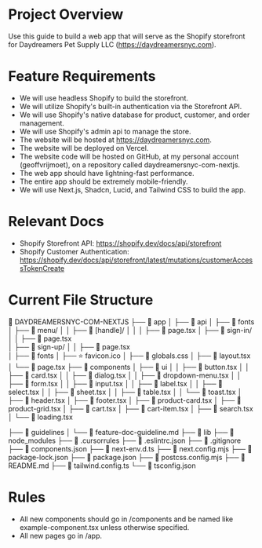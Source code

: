 # Project Overview
Use this guide to build a web app that will serve as the Shopify storefront for Daydreamers Pet Supply LLC (https://daydreamersnyc.com).

# Feature Requirements
- We will use headless Shopify to build the storefront.
- We will utilize Shopify's built-in authentication via the Storefront API.
- We will use Shopify's native database for product, customer, and order management.
- We will use Shopify's admin api to manage the store.
- The website will be hosted at https://daydreamersnyc.com.
- The website will be deployed on Vercel.
- The website code will be hosted on GitHub, at my personal account (geoffvrijmoet), on a repository called daydreamersnyc-com-nextjs.
- The web app should have lightning-fast performance.
- The entire app should be extremely mobile-friendly.
- We will use Next.js, Shadcn, Lucid, and Tailwind CSS to build the app.

# Relevant Docs
- Shopify Storefront API: https://shopify.dev/docs/api/storefront
- Shopify Customer Authentication: https://shopify.dev/docs/api/storefront/latest/mutations/customerAccessTokenCreate

# Current File Structure
📁 DAYDREAMERSNYC-COM-NEXTJS
├── 📁 app
│   ├── 📁 api
│   ├── 📁 fonts
│   ├── 📁 menu/
│   │   ├── 📁 [handle]/
│   │   │   ├── 📄 page.tsx
│   ├── 📁 sign-in/
│   │   ├── 📄 page.tsx  
│   ├── 📁 sign-up/
│   │   ├── 📄 page.tsx    
│   ├── 📁 fonts
│   ├── ⭐ favicon.ico
│   ├── 📄 globals.css
│   ├── 📄 layout.tsx
│   └── 📄 page.tsx
├── 📁 components
│   ├── 📁 ui
│   │   ├── 📄 button.tsx
│   │   ├── 📄 card.tsx
│   │   ├── 📄 dialog.tsx
│   │   ├── 📄 dropdown-menu.tsx
│   │   ├── 📄 form.tsx
│   │   ├── 📄 input.tsx
│   │   ├── 📄 label.tsx
│   │   ├── 📄 select.tsx
│   │   ├── 📄 sheet.tsx
│   │   ├── 📄 table.tsx
│   │   └── 📄 toast.tsx
│   ├── 📄 header.tsx
│   ├── 📄 footer.tsx
│   ├── 📄 product-card.tsx
│   ├── 📄 product-grid.tsx
│   ├── 📄 cart.tsx
│   ├── 📄 cart-item.tsx
│   ├── 📄 search.tsx
│   └── 📄 loading.tsx

├── 📁 guidelines
│   └── 📄 feature-doc-guideline.md
├── 📁 lib
├── 📁 node_modules
├── 📄 .cursorrules
├── 📄 .eslintrc.json
├── 📄 .gitignore
├── 📄 components.json
├── 📄 next-env.d.ts
├── 📄 next.config.mjs
├── 📄 package-lock.json
├── 📄 package.json
├── 📄 postcss.config.mjs
├── 📄 README.md
├── 📄 tailwind.config.ts
└── 📄 tsconfig.json

# Rules
- All new components should go in /components and be named like example-component.tsx unless otherwise specified.
- All new pages go in /app.